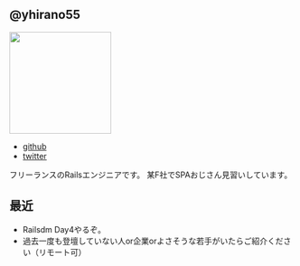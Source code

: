 ## @yhirano55

<img src="https://avatars2.githubusercontent.com/u/15371677?s=400&u=a3f0c9029580b73e2ad54ce933566fb7caa81660&v=4" width=180 />

- [github](https://github.com/yhirano55)
- [twitter](https://twitter.com/yoshi_hirano)

フリーランスのRailsエンジニアです。
某F社でSPAおじさん見習いしています。

## 最近

- Railsdm Day4やるぞ。
- 過去一度も登壇していない人or企業orよさそうな若手がいたらご紹介ください（リモート可）

